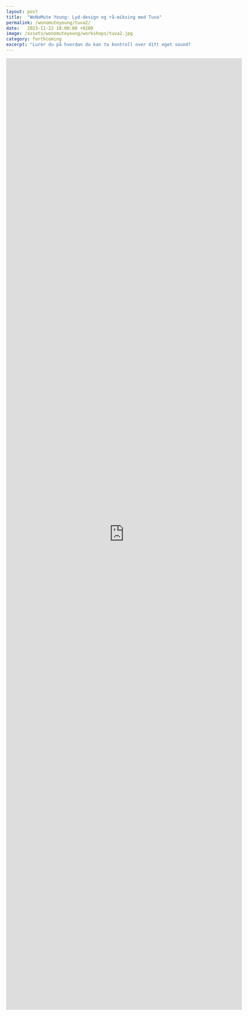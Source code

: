 ```yaml
---
layout: post
title:  "WoNoMute Young: Lyd-design og rå-miksing med Tuva"
permalink: /wonomuteyoung/tuva2/
date:   2023-11-22 18:00:00 +0200
image: /assets/wonomuteyoung/workshops/tuva2.jpg
category: forthcoming
excerpt: "Lurer du på hvordan du kan ta kontroll over ditt eget sound? Kunne du ønske at demoene dine hørtes bedre ut med hjelp av noen få mikse-triks? Eller er du interessert i å begynne å mikse selv? Her får du en introduksjon til både lyd-design og enkel miksing. "
---
```


<iframe src="https://docs.google.com/forms/d/e/1FAIpQLSdNSWmjuEaT0LXZc4p8Yk4VU-JIkXMrADZGp03LPS9YoDptEQ/viewform?embedded=true" width="640" height="2576" frameborder="0" marginheight="0" marginwidth="0">Laster inn …</iframe>
